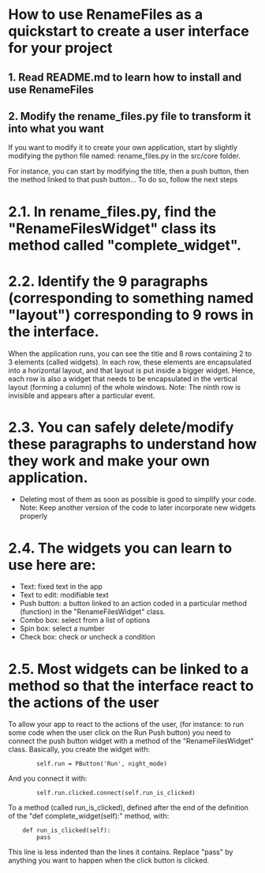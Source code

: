 # How to use RenameFiles as a quickstart to create a user interface for your project

## 1. Read README.md to learn how to install and use RenameFiles

## 2. Modify the rename_files.py file to transform it into what you want
If you want to modify it to create your own application, start by slightly modifying the python file named:
rename_files.py in the src/core folder.

For instance, you can start by modifying the title, then a push button, then the method linked to that push button...
To do so, follow the next steps

# 2.1. In rename_files.py, find the "RenameFilesWidget" class its method called "complete_widget".
# 2.2. Identify the 9 paragraphs (corresponding to something named "layout") corresponding to 9 rows in the interface.
When the application runs, you can see the title and 8 rows containing 2 to 3 elements (called widgets). 
In each row, these elements are encapsulated into a horizontal layout, and that layout is put inside a bigger widget. 
Hence, each row is also a widget that needs to be encapsulated in the vertical layout (forming a column) of the whole windows. 
Note: The ninth row is invisible and appears after a particular event. 

# 2.3. You can safely delete/modify these paragraphs to understand how they work and make your own application.
- Deleting most of them as soon as possible is good to simplify your code. 
Note: Keep another version of the code to later incorporate new widgets properly 

# 2.4. The widgets you can learn to use here are:
- Text: fixed text in the app
- Text to edit: modifiable text
- Push button: a button linked to an action coded in a particular method (function) in the "RenameFilesWidget" class.
- Combo box: select from a list of options
- Spin box: select a number
- Check box: check or uncheck a condition

# 2.5. Most widgets can be linked to a method so that the interface react to the actions of the user
To allow your app to react to the actions of the user, (for instance: to run some code when the user click on the Run Push button)
you need to connect the push button widget with a method of the "RenameFilesWidget" class.
Basically, you create the widget with:
```
        self.run = PButton('Run', night_mode)
```
And you connect it with:
```
        self.run.clicked.connect(self.run_is_clicked)
```
To a method (called run_is_clicked), defined after the end of the definition of the "def complete_widget(self):" method, with:
```
    def run_is_clicked(self):
        pass
```
This line is less indented than the lines it contains. 
Replace "pass" by anything you want to happen when the click button is clicked.
